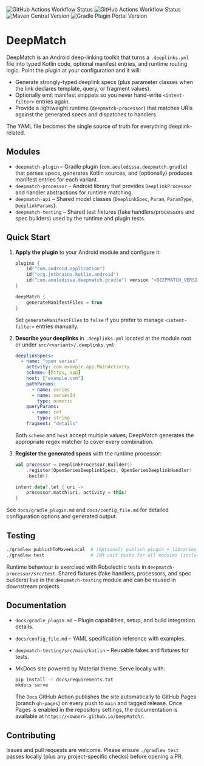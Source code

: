 ![GitHub Actions Workflow Status](https://img.shields.io/github/actions/workflow/status/aouledissa/deep-match/unit-tests.yml?branch=main)
![GitHub Actions Workflow Status](https://img.shields.io/github/actions/workflow/status/aouledissa/deep-match/docs.yml?branch=main&label=docs)
![Maven Central Version](https://img.shields.io/maven-central/v/com.aouledissa.deepmatch/deepmatch-processor)
![Gradle Plugin Portal Version](https://img.shields.io/gradle-plugin-portal/v/com.aouledissa.deepmatch.gradle)


# DeepMatch

DeepMatch is an Android deep-linking toolkit that turns a `.deeplinks.yml` file into typed Kotlin
code, optional manifest entries, and runtime routing logic. Point the plugin at your configuration
and it will:

- Generate strongly-typed deeplink specs (plus parameter classes when the link declares template,
  query, or fragment values).
- Optionally emit manifest snippets so you never hand-write `<intent-filter>` entries again.
- Provide a lightweight runtime (`deepmatch-processor`) that matches URIs against the generated
  specs and dispatches to handlers.

The YAML file becomes the single source of truth for everything deeplink-related.

## Modules

- `deepmatch-plugin` – Gradle plugin (`com.aouledissa.deepmatch.gradle`) that parses specs,
  generates Kotlin sources, and (optionally) produces manifest entries for each variant.
- `deepmatch-processor` – Android library that provides `DeeplinkProcessor` and handler abstractions
  for runtime matching.
- `deepmatch-api` – Shared model classes (`DeeplinkSpec`, `Param`, `ParamType`, `DeeplinkParams`).
- `deepmatch-testing` – Shared test fixtures (fake handlers/processors and spec builders) used by
  the runtime and plugin tests.

## Quick Start

1. **Apply the plugin** to your Android module and configure it:

   ```kotlin
   plugins {
       id("com.android.application")
       id("org.jetbrains.kotlin.android")
       id("com.aouledissa.deepmatch.gradle") version "<DEEPMATCH_VERSION>"
   }

   deepMatch {
       generateManifestFiles = true
   }
   ```

   Set `generateManifestFiles` to `false` if you prefer to manage `<intent-filter>` entries
   manually.

2. **Describe your deeplinks** in `.deeplinks.yml` located at the module root or under
   `src/<variant>/.deeplinks.yml`:

   ```yaml
   deeplinkSpecs:
     - name: "open series"
       activity: com.example.app.MainActivity
       scheme: [https, app]
       host: ["example.com"]
       pathParams:
         - name: series
         - name: seriesId
           type: numeric
       queryParams:
         - name: ref
           type: string
       fragment: "details"
   ```

   Both `scheme` and `host` accept multiple values; DeepMatch generates the appropriate regex
   matcher to cover every combination.

3. **Register the generated specs** with the runtime processor:

   ```kotlin
   val processor = DeeplinkProcessor.Builder()
       .register(OpenSeriesDeeplinkSpecs, OpenSeriesDeeplinkHandler)
       .build()

   intent.data?.let { uri ->
       processor.match(uri, activity = this)
   }
   ```

See `docs/gradle_plugin.md` and `docs/config_file.md` for detailed configuration options and
generated output.

## Testing

```bash
./gradlew publishToMavenLocal  # (Optional) publish plugin + libraries to ~/.m2 for downstream testing
./gradlew test                 # JVM unit tests for all modules (includes Robolectric coverage)
```

Runtime behaviour is exercised with Robolectric tests in `deepmatch-processor/src/test`. Shared
fixtures (fake handlers, processors, and spec builders) live in the `deepmatch-testing` module and
can be reused in downstream projects.

## Documentation

- `docs/gradle_plugin.md` – Plugin capabilities, setup, and build integration details.
- `docs/config_file.md` – YAML specification reference with examples.
- `deepmatch-testing/src/main/kotlin` – Reusable fakes and fixtures for tests.
- MkDocs site powered by Material theme. Serve locally with:

  ```bash
  pip install -r docs/requirements.txt
  mkdocs serve
  ```

  The `Docs` GitHub Action publishes the site automatically to GitHub Pages (branch `gh-pages`) on
  every push to `main` and tagged release. Once Pages is enabled in the repository settings, the
  documentation is available at `https://<owner>.github.io/DeepMatch/`.

## Contributing

Issues and pull requests are welcome. Please ensure `./gradlew test` passes locally (plus any
project-specific checks) before opening a PR.
